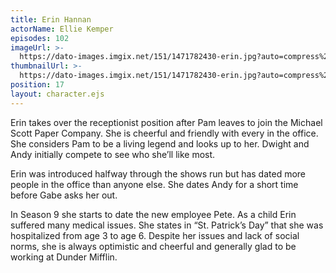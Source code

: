 ```yaml
---
title: Erin Hannan
actorName: Ellie Kemper
episodes: 102
imageUrl: >-
  https://dato-images.imgix.net/151/1471782430-erin.jpg?auto=compress%2Cformat&ch=DPR%2CWidth&fm=jpg&w=500
thumbnailUrl: >-
  https://dato-images.imgix.net/151/1471782430-erin.jpg?auto=compress%2Cformat&ch=DPR%2CWidth&crop=faces&fit=crop&h=200&w=200
position: 17
layout: character.ejs
---
```


Erin takes over the receptionist position after Pam leaves to join the Michael Scott Paper Company. She is cheerful and friendly with every in the office. She considers Pam to be a living legend and looks up to her. Dwight and Andy initially compete to see who she’ll like most.

Erin was introduced halfway through the shows run but has dated more people in the office than anyone else. She dates Andy for a short time before Gabe asks her out.

In Season 9 she starts to date the new employee Pete. As a child Erin suffered many medical issues. She states in “St. Patrick’s Day” that she was hospitalized from age 3 to age 6. Despite her issues and lack of social norms, she is always optimistic and cheerful and generally glad to be working at Dunder Mifflin.